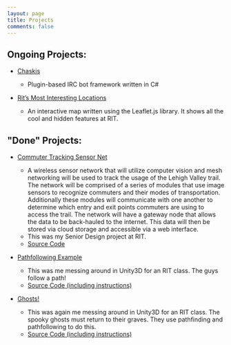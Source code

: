 ```yaml
---
layout: page
title: Projects
comments: false
---
```


## Ongoing Projects:

* [Chaskis](https://github.com/xforever1313/Chaskis)
   * Plugin-based IRC bot framework written in C#

* [Rit’s Most Interesting Locations](http://ritmap.github.io/)
   * An interactive map written using the Leaflet.js library.  It shows all the cool and hidden features at RIT.

## "Done" Projects:
* [Commuter Tracking Sensor Net](http://ctsn.shendrick.net/)
   * A wireless sensor network that will utilize computer vision and mesh networking will be used to track the usage of the Lehigh Valley trail. The network will be comprised of a series of modules that use image sensors to recognize commuters and their modes of transportation. Additionally these modules will communicate with one another to determine which entry and exit points commuters are using to access the trail. The network will have a gateway node that allows the data to be back-hauled to the internet. This data will then be stored via cloud storage and accessible via a web interface.
   * This was my Senior Design project at RIT.
   * [Source Code](https://github.com/xforever1313/commutertrackingsensornet)

* [Pathfollowing Example ](http://files.shendrick.net/rit/imd/pathfollowing/)
   * This was me messing around in Unity3D for an RIT class.  The guys follow a path!
   * [Source Code (including instructions)](https://bitbucket.org/xforever1313/pathfollowing)

* [Ghosts!](http://files.shendrick.net/rit/imd/ghosts/)
   * This was again me messing around in Unity3D for an RIT class.  The spooky ghosts must return to their graves.  They use pathfinding and pathfollowing to do this.
   * [Source Code (including instructions)](https://bitbucket.org/xforever1313/graveyard)
